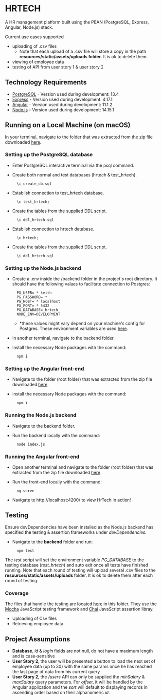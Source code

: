 # HRTECH

A HR management platform built using the PEAN (PostgreSQL, Express, Angular, Node.js) stack.

Current use cases supported
 - uploading of .csv files
    - Note that each upload of a .csv file will store a copy in the path  **resources/static/assets/uploads folder**. It is ok to delete them.
 - viewing of employee data
 - testing of API from user story 1 & user story 2
 
## Technology Requirements
- [PostgreSQL] - Version used during development: 13.4
- [Express] - Version used during development: 4.17.1
- [Angular] - Version used during development: 11.1.2
- [Node.js] - Version used during development: 14.15.1
 
 
## Running on a Local Machine (on macOS)
In your terminal, navigate to the folder that was extracted from the zip file downloaded [here](https://github.com/keithlim/hrtech).

### Setting up the PostgreSQL database
- Enter PostgreSQL interactive terminal via the psql command.
- Create both normal and test databases (hrtech & test_hrtech).
                                
        \i create_db.sql

- Establish connection to test_hrtech database.

        \c test_hrtech;
        
- Create the tables from the supplied DDL script.
        
        \i ddl_hrtech.sql

- Establish connection to hrtech database.

        \c hrtech;
- Create the tables from the supplied DDL script.
        
        \i ddl_hrtech.sql

### Setting up the Node.js backend
- Create a .env inside the /backend folder in the project's root directory. It should have the following values to facilitate connection to Postgres:

        PG_USER= * keith 
        PG_PASSWORD= *
        PG_HOST= * localhost 
        PG_PORT= * 5432 
        PG_DATABASE= hrtech
        NODE_ENV=DEVELOPMENT
    - *these values might vary depend on your machine's config for Postgres. These environment variables are used [here](https://github.com/keithlim/hrtech/blob/master/backend/src/db/pg-util.js).

- In another terminal, navigate to the backend folder.

- Install the necessary Node packages with the command:

        npm i
        
### Setting up the Angular front-end
- Navigate to the folder (root folder) that was extracted from the zip file downloaded [here](https://github.com/keithlim/hrtech).

- Install the necessary Node packages with the command:

        npm i
        
### Running the Node.js backend
- Navigate to the backend folder.

- Run the backend locally with the command:

        node index.js
        
### Running the Angular front-end
- Open another terminal and navigate to the folder (root folder) that was extracted from the zip file downloaded [here](https://github.com/keithlim/hrtech).

- Run the front-end locally with the command:

        ng serve

- Navigate to http://localhost:4200/ to view HrTech in action!

## Testing
Ensure devDependencies have been installed as the Node.js backend has specified the testing & assertion frameworks under *devDependencies*.
- Navigate to the **backend** folder and run:

        npm test

The *test* script will set the environment variable *PG_DATABASE* to the testing database (*test_hrtech*) and auto exit once all tests have finished running. Note that each round of testing will upload several .csv files to the **resources/static/assets/uploads** folder. It is ok to delete them after each round of testing.

### Coverage
The files that handle the testing are located [here](https://github.com/keithlim/hrtech/tree/master/backend/test) in this folder. They use the [Mocha] JavaScript testing framework and [Chai] JavaScript assertion libray.

- Uploading of Csv files
- Retrieving employee data

## Project Assumptions
- **Database**, *id* & *login* fields are not null, do not have a maximum length and is case-sensitive
- **User Story 2**, the user will be presented a button to load the next set of employee data (up to 30) with the same params once he has reached the last page of data from his current query
- **User Story 2**, the */users* API can only be supplied the *minSalary* & *maxSalary* query parameters. For *offset*, it will be handled by the Angular application and the *sort* will default to displaying records in ascending order based on their alphanumeric *id*.

[//]: #
   [PostgreSQL]: <https://formulae.brew.sh/formula/postgresql>
   [Angular]: <https://angular.io/>
   [Express]: <https://www.npmjs.com/package/express>
   [Node.js]: <https://nodejs.org/en/>
   [Mocha]: <https://mochajs.org/>
   [Chai]: <https://www.chaijs.com/>
